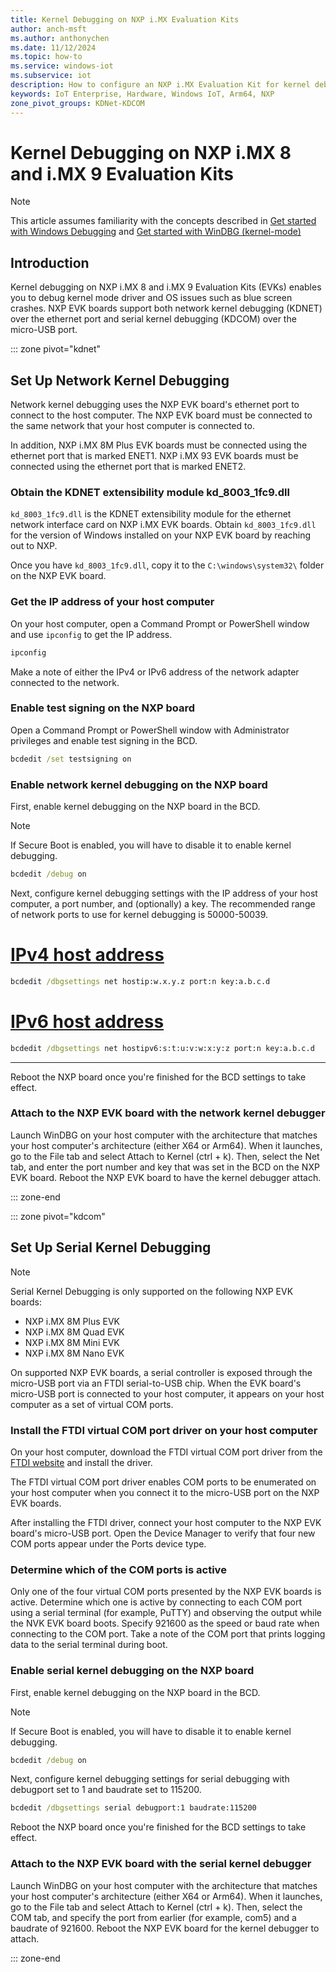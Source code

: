 ```yaml
---
title: Kernel Debugging on NXP i.MX Evaluation Kits
author: anch-msft
ms.author: anthonychen
ms.date: 11/12/2024
ms.topic: how-to
ms.service: windows-iot
ms.subservice: iot
description: How to configure an NXP i.MX Evaluation Kit for kernel debugging
keywords: IoT Enterprise, Hardware, Windows IoT, Arm64, NXP
zone_pivot_groups: KDNet-KDCOM
---
```


# Kernel Debugging on NXP i.MX 8 and i.MX 9 Evaluation Kits

> [!NOTE]
> This article assumes familiarity with the concepts described in [Get started with Windows Debugging](/windows-hardware/drivers/debugger/getting-started-with-windows-debugging) and [Get started with WinDBG (kernel-mode)](/windows-hardware/drivers/debugger/getting-started-with-windbg--kernel-mode-)

## Introduction

Kernel debugging on NXP i.MX 8 and i.MX 9 Evaluation Kits (EVKs) enables you to debug kernel mode driver and OS issues such as blue screen crashes. NXP EVK boards support both network kernel debugging (KDNET) over the ethernet port and serial kernel debugging (KDCOM) over the micro-USB port.

::: zone pivot="kdnet"

## Set Up Network Kernel Debugging

Network kernel debugging uses the NXP EVK board's ethernet port to connect to the host computer. The NXP EVK board must be connected to the same network that your host computer is connected to.

In addition, NXP i.MX 8M Plus EVK boards must be connected using the ethernet port that is marked ENET1. NXP i.MX 93 EVK boards must be connected using the ethernet port that is marked ENET2.

### Obtain the KDNET extensibility module kd_8003_1fc9.dll

```kd_8003_1fc9.dll``` is the KDNET extensibility module for the ethernet network interface card on NXP i.MX EVK boards. Obtain ```kd_8003_1fc9.dll``` for the version of Windows installed on your NXP EVK board by reaching out to NXP. 

Once you have ```kd_8003_1fc9.dll```, copy it to the ```C:\windows\system32\``` folder on the NXP EVK board.

### Get the IP address of your host computer

On your host computer, open a Command Prompt or PowerShell window and use ```ipconfig``` to get the IP address.

```cmd
ipconfig
```

Make a note of either the IPv4 or IPv6 address of the network adapter connected to the network.

### Enable test signing on the NXP board

Open a Command Prompt or PowerShell window with Administrator privileges and enable test signing in the BCD.

```cmd
bcdedit /set testsigning on
```

### Enable network kernel debugging on the NXP board

First, enable kernel debugging on the NXP board in the BCD.

> [!NOTE]
> If Secure Boot is enabled, you will have to disable it to enable kernel debugging.

```cmd
bcdedit /debug on
```

Next, configure kernel debugging settings with the IP address of your host computer, a port number, and (optionally) a key. The recommended range of network ports to use for kernel debugging is 50000-50039.

<!--markdownlint-disable-next-line -->
# [IPv4 host address](#tab/IPv4)

```cmd
bcdedit /dbgsettings net hostip:w.x.y.z port:n key:a.b.c.d
```

<!--markdownlint-disable-next-line -->
# [IPv6 host address](#tab/IPv6)

```cmd
bcdedit /dbgsettings net hostipv6:s:t:u:v:w:x:y:z port:n key:a.b.c.d
```

---

Reboot the NXP board once you're finished for the BCD settings to take effect.

### Attach to the NXP EVK board with the network kernel debugger

Launch WinDBG on your host computer with the architecture that matches your host computer's architecture (either X64 or Arm64). When it launches, go to the File tab and select Attach to Kernel (ctrl + k). Then, select the Net tab, and enter the port number and key that was set in the BCD on the NXP EVK board. Reboot the NXP EVK board to have the kernel debugger attach.

::: zone-end

::: zone pivot="kdcom"

## Set Up Serial Kernel Debugging

> [!NOTE]
> Serial Kernel Debugging is only supported on the following NXP EVK boards:
>
> - NXP i.MX 8M Plus EVK
> - NXP i.MX 8M Quad EVK
> - NXP i.MX 8M Mini EVK
> - NXP i.MX 8M Nano EVK

On supported NXP EVK boards, a serial controller is exposed through the micro-USB port via an FTDI serial-to-USB chip. When the EVK board's micro-USB port is connected to your host computer, it appears on your host computer as a set of virtual COM ports.

### Install the FTDI virtual COM port driver on your host computer

On your host computer, download the FTDI virtual COM port driver from the [FTDI website](https://ftdichip.com/Drivers/vcp-drivers/) and install the driver.

The FTDI virtual COM port driver enables COM ports to be enumerated on your host computer when you connect it to the micro-USB port on the NXP EVK boards.

After installing the FTDI driver, connect your host computer to the NXP EVK board's micro-USB port. Open the Device Manager to verify that four new COM ports appear under the Ports device type.

### Determine which of the COM ports is active

Only one of the four virtual COM ports presented by the NXP EVK boards is active. Determine which one is active by connecting to each COM port using a serial terminal (for example, PuTTY) and observing the output while the NVK EVK board boots. Specify 921600 as the speed or baud rate when connecting to the COM port. Take a note of the COM port that prints logging data to the serial terminal during boot.

### Enable serial kernel debugging on the NXP board

First, enable kernel debugging on the NXP board in the BCD.

> [!NOTE] 
> If Secure Boot is enabled, you will have to disable it to enable kernel debugging.

```cmd
bcdedit /debug on
```

Next, configure kernel debugging settings for serial debugging with debugport set to 1 and baudrate set to 115200.

```cmd
bcdedit /dbgsettings serial debugport:1 baudrate:115200
```

Reboot the NXP board once you're finished for the BCD settings to take effect.

### Attach to the NXP EVK board with the serial kernel debugger

Launch WinDBG on your host computer with the architecture that matches your host computer's architecture (either X64 or Arm64). When it launches, go to the File tab and select Attach to Kernel (ctrl + k). Then, select the COM tab, and specify the port from earlier (for example, com5) and a baudrate of 921600. Reboot the NXP EVK board for the kernel debugger to attach.

::: zone-end